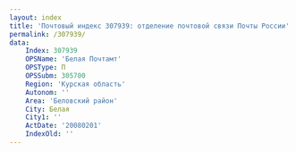 ```yaml
---
layout: index
title: 'Почтовый индекс 307939: отделение почтовой связи Почты России'
permalink: /307939/
data:
    Index: 307939
    OPSName: 'Белая Почтамт'
    OPSType: П
    OPSSubm: 305700
    Region: 'Курская область'
    Autonom: ''
    Area: 'Беловский район'
    City: Белая
    City1: ''
    ActDate: '20080201'
    IndexOld: ''
---
```

